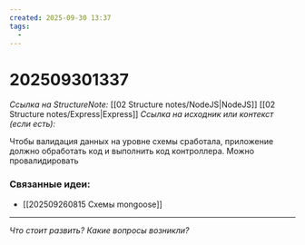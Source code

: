```yaml
---
created: 2025-09-30 13:37
tags:
  -
---
```

# 202509301337
*Ссылка на StructureNote:* [[02 Structure notes/NodeJS|NodeJS]] [[02 Structure notes/Express|Express]]
*Ссылка на исходник или контекст (если есть):* 

Чтобы валидация данных на уровне схемы сработала, приложение должно обработать код и выполнить код контроллера. 
Можно провалидировать
### Связанные идеи:
* [[202509260815 Схемы mongoose]]
---

*Что стоит развить? Какие вопросы возникли?*